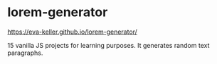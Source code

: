 # lorem-generator
https://eva-keller.github.io/lorem-generator/

15 vanilla JS projects for learning purposes. 
It generates random text paragraphs. 

